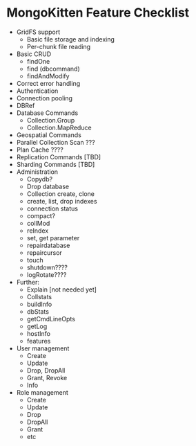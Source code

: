 # MongoKitten Feature Checklist

- GridFS support
    - Basic file storage and indexing
    - Per-chunk file reading
- Basic CRUD
	- findOne
	- find (dbcommand)
	- findAndModify
- Correct error handling
- Authentication
- Connection pooling
- DBRef
- Database Commands
	- Collection.Group
	- Collection.MapReduce
- Geospatial Commands
- Parallel Collection Scan ???
- Plan Cache ????
- Replication Commands [TBD]
- Sharding Commands [TBD]
- Administration
	- Copydb?
	- Drop database
	- Collection create, clone
	- create, list, drop indexes
	- connection status
	- compact?
	- collMod
	- reIndex
	- set, get parameter
	- repairdatabase
	- repaircursor
	- touch
	- shutdown????
	- logRotate????
- Further:
	- Explain [not needed yet]
	- Collstats
	- buildInfo
	- dbStats
	- getCmdLineOpts
	- getLog
	- hostInfo
	- features
- User management
    - Create
    - Update
    - Drop, DropAll
    - Grant, Revoke
    - Info
- Role management
    - Create
    - Update
    - Drop
    - DropAll
    - Grant
    - etc